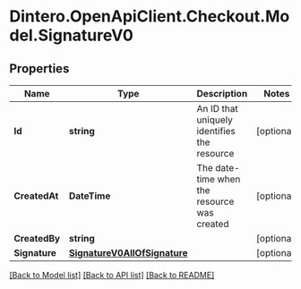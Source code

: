 # Dintero.OpenApiClient.Checkout.Model.SignatureV0

## Properties

Name | Type | Description | Notes
------------ | ------------- | ------------- | -------------
**Id** | **string** | An ID that uniquely identifies the resource  | [optional] 
**CreatedAt** | **DateTime** | The date-time when the resource was created  | [optional] 
**CreatedBy** | **string** |  | [optional] 
**Signature** | [**SignatureV0AllOfSignature**](SignatureV0AllOfSignature.md) |  | [optional] 

[[Back to Model list]](../README.md#documentation-for-models) [[Back to API list]](../README.md#documentation-for-api-endpoints) [[Back to README]](../README.md)

